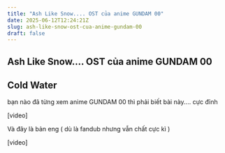 ```yaml
---
title: "Ash Like Snow.... OST của anime GUNDAM 00"
date: 2025-06-12T12:24:21Z
slug: ash-like-snow-ost-cua-anime-gundam-00
draft: false
---
```


## Ash Like Snow.... OST của anime GUNDAM 00

## Cold Water

bạn nào đã từng xem anime GUNDAM 00 thì phải biết bài này.... cực đỉnh 
 
[video]
 
Và đây là bản eng ( dù là fandub nhưng vẫn chất cực kì )
 
 [video]